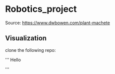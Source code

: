 
# Robotics_project

Source: https://www.dwbowen.com/plant-machete

## Visualization
clone the following repo:

'''
Hello


'''


